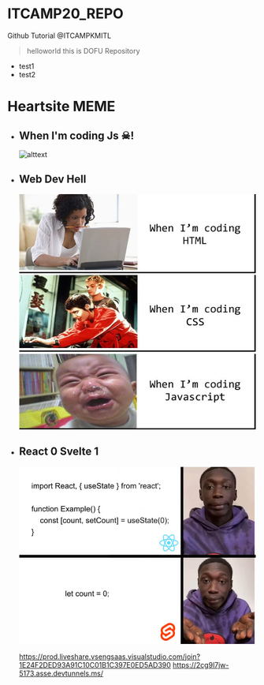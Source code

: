 # ITCAMP20_REPO
 Github Tutorial @ITCAMPKMITL
 > helloworld this is DOFU Repository
 * test1
 * test2
# Heartsite MEME
* ## When I'm coding Js ☠!
    ![alttext](https://i.kym-cdn.com/photos/images/original/001/102/822/616.jpg)
* ## Web Dev Hell
    ![Crying with js](/1.1.jpg)
* ## React 0 Svelte 1
    ![Svelte 1 React 0](/2.1.jpeg)


  https://prod.liveshare.vsengsaas.visualstudio.com/join?1E24F2DED93A91C10C01B1C397E0ED5AD390
https://2cg9l7jw-5173.asse.devtunnels.ms/
